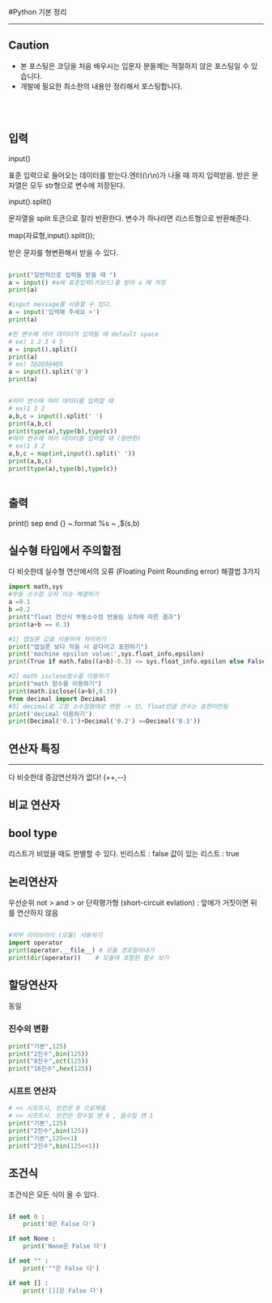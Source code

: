 #Python 기본 정리
***
## Caution
- 본 포스팅은 코딩을 처음 배우시는 입문자 분들께는 적절하지 않은 포스팅일 수 있습니다. 
- 개발에 필요한 최소한의 내용만 정리해서 포스팅합니다.


<br/>
<br/>

## 입력
input()

표준 입력으로 들어오는 데이터를 받는다.엔터(\r\n)가 나올 때 까지 입력받음.
받은 문자열은 모두 str형으로 변수에 저장된다.

input().split()

문자열을 split 토큰으로 잘라 반환한다. 변수가 하나라면 리스트형으로 반환해준다.

map(자료형,input().split());

받은 문자를 형변환해서 받을 수 있다. 

```python

print("일반적으로 입력을 받을 때 ")
a = input() #a에 표준입력(키보드)를 받아 a 에 저장
print(a)

#input message를 사용할 수 있다.
a = input('입력해 주세요 >')
print(a)

#한 변수에 여러 데이터가 입력될 때 default space
# ex) 1 2 3 4 5
a = input().split()
print(a)
# ex) 1@2@3@4@5
a = input().split('@')
print(a)


#여러 변수에 여러 데이터를 입력할 때
# ex)1 3 2
a,b,c = input().split(' ')
print(a,b,c)
print(type(a),type(b),type(c))
#여러 변수에 여러 데이터를 입력할 때 (형변환)
# ex)1 3 2
a,b,c = map(int,input().split(' '))
print(a,b,c)
print(type(a),type(b),type(c))



```



## 출력
print()
sep
end
{} ~.format
%s ~ ,$(s,b)


## 실수형 타입에서 주의할점
다 비슷한데 실수형 연산에서의 오류 (Floating Point Rounding error)
해결법 3가지

```python
import math,sys
#부동 소수점 오차 이슈 해결하기
a =0.1
b =0.2
print("float 연산시 부동소수점 반올림 오차에 따른 결과")
print(a+b == 0.3)

#1] 앱실론 값을 이용하여 처리하기
print("앱실론 보다 작을 시 같다라고 표현하기")
print('machine epsilon value:',sys.float_info.epsilon)
print(True if math.fabs((a+b)-0.3) <= sys.float_info.epsilon else False)

#2] math isclose함수를 이용하기
print("math 함수를 이용하기")
print(math.isclose((a+b),0.3))
from decimal import Decimal
#3] decimal로 고정 소수점형태로 변환 -> 단, float만큼 큰수는 표현이안됨
print('decimal 이용하기')
print(Decimal('0.1')+Decimal('0.2') ==Decimal('0.3'))

```

## 연산자 특징
***
다 비슷한데 증감연산자가 없다! (++,--)



## 비교 연산자

## bool type
리스트가 비었을 때도 판별할 수 있다.
빈리스트 : false
값이 있는 리스트 : true

## 논리연산자 
우선순위 not > and > or 
단락평가형 (short-circuit evlation) : 앞에가 거짓이면 뒤를 연산하지 않음

```python

#외부 라이브러리 (모듈) 사용하기
import operator
print(operator.__file__) # 모듈 경로알아내기
print(dir(operator))    # 모듈에 포함된 함수 보기 


```


## 할당연산자

동일

### 진수의 변환

```python
print("기본",125)
print("2진수",bin(125))
print("8진수",oct(125))
print("16진수",hex(125))
```

### 시프트 연산자
```python
# << 시프트시, 빈칸은 0 으로채움
# >> 시프트시. 빈칸은 양수일 땐 0 , 음수일 땐 1
print("기본",125)
print("2진수",bin(125))
print("기본",125<<1)
print("2진수",bin(125<<1))

```


## 조건식
조건식은 모든 식이 올 수 있다.

```python

if not 0 :
    print('0은 False 다')

if not None :
    print('None은 False 다')

if not "" :
    print('""은 False 다')

if not [] :
    print('[]]은 False 다')

```